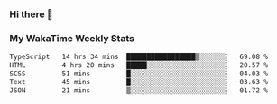### Hi there 👋

<!--
**royschrauwen/royschrauwen** is a ✨ _special_ ✨ repository because its `README.md` (this file) appears on your GitHub profile.

Here are some ideas to get you started:

- 🔭 I’m currently working on ...
- 🌱 I’m currently learning ...
- 👯 I’m looking to collaborate on ...
- 🤔 I’m looking for help with ...
- 💬 Ask me about ...
- 📫 How to reach me: ...
- 😄 Pronouns: ...
- ⚡ Fun fact: ...
-->


### My WakaTime Weekly Stats
<!--START_SECTION:waka-->

```txt
TypeScript   14 hrs 34 mins  █████████████████▒░░░░░░░   69.08 %
HTML         4 hrs 20 mins   █████░░░░░░░░░░░░░░░░░░░░   20.57 %
SCSS         51 mins         █░░░░░░░░░░░░░░░░░░░░░░░░   04.03 %
Text         45 mins         █░░░░░░░░░░░░░░░░░░░░░░░░   03.63 %
JSON         21 mins         ▒░░░░░░░░░░░░░░░░░░░░░░░░   01.72 %
```

<!--END_SECTION:waka-->
